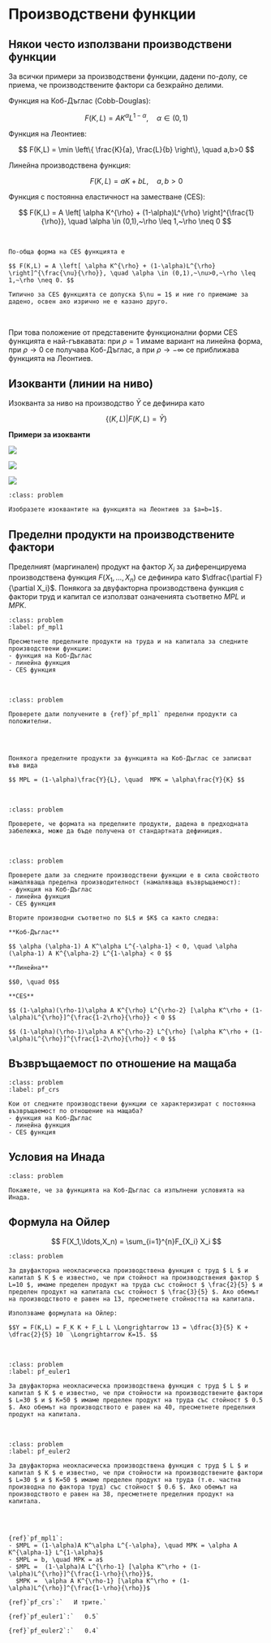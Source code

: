 Производствени функции
=======================

## Някои често използвани производствени функции

За всички примери за производствени функции, дадени по-долу, се приема, че производствените фактори са безкрайно делими.

Функция на Коб-Дъглас (Cobb-Douglas):

$$ F(K,L) = A K^\alpha L^{1-\alpha}, \quad \alpha \in (0,1) $$

Функция на Леонтиев:

$$ F(K,L) = \min \left\{ \frac{K}{a}, \frac{L}{b} \right\}, \quad a,b>0 $$

Линейна производствена функция:

$$ F(K,L) = a K + b L, \quad a,b>0 $$

Функция с постоянна еластичност на заместване (CES):

$$ F(K,L) = A \left[ \alpha K^{\rho} + (1-\alpha)L^{\rho} \right]^{\frac{1}{\rho}}, \quad \alpha \in (0,1),~\rho \leq 1,~\rho \neq 0 $$

<br>

```{note}
По-обща форма на CES функцията е 

$$ F(K,L) = A \left[ \alpha K^{\rho} + (1-\alpha)L^{\rho} \right]^{\frac{\nu}{\rho}}, \quad \alpha \in (0,1),~\nu>0,~\rho \leq 1,~\rho \neq 0. $$

Типично за CES функцията се допуска $\nu = 1$ и ние го приемаме за дадено, освен ако изрично не е казано друго.
```

<br>


При това положение от представените функционални форми CES функцията е най-гъвкавата: при $\rho = 1$ имаме вариант на линейна форма, при $\rho \rightarrow 0$ се получава Коб-Дъглас, а при $\rho \rightarrow -\infty$ се приближава функцията на Леонтиев.

## Изокванти (линии на ниво)

Изокванта за ниво на производство $\bar{Y}$ се дефинира като 

$$ \{ (K,L) \vert F(K,L) = \bar{Y} \}$$

**Примери за изокванти**

![](./images/CD1.png)

![](./images/CES1.png)

![](./images/CES2.png)


```{exercise}
:class: problem

Изобразете изоквантите на функцията на Леонтиев за $a=b=1$.
```

## Пределни продукти на производствените фактори

Пределният (маргинален) продукт на фактор $X_i$ за диференцируема производствена функция $F(X_1, \ldots, X_n)$ се дефинира като $\dfrac{\partial F}{\partial X_i}$. Понякога за двуфакторна производствена функция с фактори труд и капитал се използват означенията съответно $MPL$ и $MPK$.

```{exercise}
:class: problem
:label: pf_mpl1

Пресметнете пределните продукти на труда и на капитала за следните производствени функции:
- функция на Коб-Дъглас
- линейна функция
- CES функция
```

<br>

```{exercise}
:class: problem

Проверете дали получените в {ref}`pf_mpl1` пределни продукти са положителни.
```

<br>

```{note}

Понякога пределните продукти за функцията на Коб-Дъглас се записват във вида

$$ MPL = (1-\alpha)\frac{Y}{L}, \quad  MPK = \alpha\frac{Y}{K} $$
```

<br>

```{exercise}
:class: problem

Проверете, че формата на пределните продукти, дадена в предходната забележка, може да бъде получена от стандартната дефиниция.
```

<br>

```{exercise}
:class: problem

Проверете дали за следните производствени функции е в сила свойството намаляваща пределна производителност (намаляваща възвръщаемост):
- функция на Коб-Дъглас
- линейна функция
- CES функция
```

```{dropdown} Решение
Вторите производни съответно по $L$ и $K$ са както следва:

**Коб-Дъглас**

$$ \alpha (\alpha-1) A K^\alpha L^{-\alpha-1} < 0, \quad \alpha (\alpha-1) A K^{\alpha-2} L^{1-\alpha} < 0 $$

**Линейна**

$$0, \quad 0$$

**CES**

$$ (1-\alpha)(\rho-1)\alpha A K^{\rho} L^{\rho-2} [\alpha K^\rho + (1-\alpha)L^{\rho}]^{\frac{1-2\rho}{\rho}} < 0 $$

$$ (1-\alpha)(\rho-1)\alpha A K^{\rho-2} L^{\rho} [\alpha K^\rho + (1-\alpha)L^{\rho}]^{\frac{1-2\rho}{\rho}} < 0 $$

```


## Възвръщаемост по отношение на мащаба

```{exercise}
:class: problem
:label: pf_crs

Кои от следните производствени функции се характеризират с постоянна възвръщаемост по отношение на мащаба?
- функция на Коб-Дъглас
- линейна функция
- CES функция
```


## Условия на Инада

```{exercise}
:class: problem

Покажете, че за функцията на Коб-Дъглас са изпълнени условията на Инада.
```


## Формула на Ойлер

$$ F(X_1,\ldots,X_n) = \sum_{i=1}^{n}F_{X_i} X_i $$

```{exercise}
:class: problem

За двуфакторна неокласическа производствена функция с труд $ L $ и капитал $ K $ е известно, че при стойност на производствения фактор $ L=10 $, имаме пределен продукт на труда със стойност $ \frac{2}{5} $ и пределен продукт на капитала със стойност $ \frac{3}{5} $. Ако обемът на производството е равен на 13, пресметнете стойността на капитала.
```

```{dropdown} Решение
Използваме формулата на Ойлер:

$$Y = F(K,L) = F_K K + F_L L \Longrightarrow 13 = \dfrac{3}{5} K + \dfrac{2}{5} 10  \Longrightarrow K=15. $$
```

<br>

```{exercise}
:class: problem
:label: pf_euler1

За двуфакторна неокласическа производствена функция с труд $ L $ и капитал $ K $ е известно, че при стойности на производствените фактори 
$ L=30 $ и $ K=50 $ имаме пределен продукт на труда със стойност $ 0.5 $. Ако обемът на производството е равен на 40, пресметнете пределния продукт на капитала.
```

<br>

```{exercise}
:class: problem
:label: pf_euler2

За двуфакторна неокласическа производствена функция с труд $ L $ и капитал $ K $ е известно, че при стойности на производствените фактори 
$ L=30 $ и $ K=50 $ имаме пределен продукт на труда (т.е. частна производна по фактора труд) със стойност $ 0.6 $. Ако обемът на производството е равен на 38, пресметнете пределния продукт на капитала.
```



<br>

```{dropdown} Отговори

{ref}`pf_mpl1`: 
- $MPL = (1-\alpha)A K^\alpha L^{-\alpha}, \quad MPK = \alpha A K^{\alpha-1} L^{1-\alpha}$
- $MPL = b, \quad MPK = a$
- $MPL =  (1-\alpha)A L^{\rho-1} [\alpha K^\rho + (1-\alpha)L^{\rho}]^{\frac{1-\rho}{\rho}}$, 
  $MPK =  \alpha A K^{\rho-1} [\alpha K^\rho + (1-\alpha)L^{\rho}]^{\frac{1-\rho}{\rho}}$

{ref}`pf_crs`:`   И трите.`

{ref}`pf_euler1`:`   0.5`

{ref}`pf_euler2`:`   0.4`
```